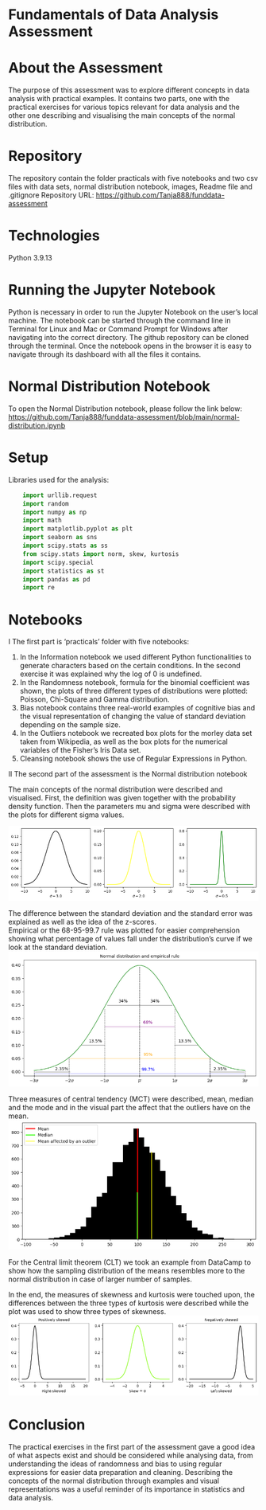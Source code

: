# Fundamentals of Data Analysis Assessment
# About the Assessment
The purpose of this assessment was to explore different concepts in data analysis with practical examples. It contains two parts, one with the practical exercises for various topics relevant for data analysis and the other one describing and visualising the main concepts of the normal distribution. 

# Repository
The repository contain the folder practicals with five notebooks and two csv files with data sets, normal distribution notebook, images, Readme file and .gitignore
Repository URL: https://github.com/Tanja888/funddata-assessment 

# Technologies
Python 3.9.13

# Running the Jupyter Notebook
Python is necessary in order to run the Jupyter Notebook on the user’s local machine. The notebook can be started through the command line in Terminal for Linux and Mac or Command Prompt for Windows after navigating into the correct directory. The github repository can be cloned through the terminal. Once the notebook opens in the browser it is easy to navigate through its dashboard with all the files it contains. 

# Normal Distribution Notebook
To open the Normal Distribution notebook, please follow the link below: 
https://github.com/Tanja888/funddata-assessment/blob/main/normal-distribution.ipynb 

# Setup
Libraries used for the analysis:
```python
    import urllib.request
    import random
    import numpy as np
    import math
    import matplotlib.pyplot as plt
    import seaborn as sns
    import scipy.stats as ss
    from scipy.stats import norm, skew, kurtosis
    import scipy.special
    import statistics as st
    import pandas as pd
    import re
```

# Notebooks
I The first part is ‘practicals’ folder with five notebooks:  
 1.	In the Information notebook we used different Python functionalities to generate characters based on the certain conditions. In the second exercise it was explained why the log of 0 is undefined.  
 2.	In the Randomness notebook, formula for the binomial coefficient was shown, the plots of three different types of distributions were plotted: Poisson, Chi-Square and Gamma distribution.  
 3.	Bias notebook contains three real-world examples of cognitive bias and the visual representation of changing the value of standard deviation depending on the sample size.   
 4.	In the Outliers notebook we recreated box plots for the morley data set taken from Wikipedia, as well as the box plots for the numerical variables of the Fisher’s Iris Data set. 
 5.	Cleansing notebook shows the use of Regular Expressions in Python.   

II The second part of the assessment is the Normal distribution notebook 

The main concepts of the normal distribution were described and visualised. First, the definition was given together with the probability density function. Then the parameters mu and sigma were described with the plots for different sigma values. 

![sigma](https://github.com/Tanja888/funddata-assessment/blob/main/images/sigma.png)

The difference between the standard deviation and the standard error was explained as well as the idea of the z-scores.   
Empirical or the 68-95-99.7 rule was plotted for easier comprehension showing what percentage of values fall under the distribution’s curve if we look at the standard deviation. 
![empirical_rule](https://github.com/Tanja888/funddata-assessment/blob/main/images/empirical_rule.png)

Three measures of central tendency (MCT) were described, mean, median and the mode and in the visual part the affect that the outliers have on the mean.   
![mct](https://github.com/Tanja888/funddata-assessment/blob/main/images/mct.png)

For the Central limit theorem (CLT) we took an example from DataCamp to show how the sampling distribution of the means resembles more to the normal distribution in case of larger number of samples. 

In the end, the measures of skewness and kurtosis were touched upon, the differences between the three types of kurtosis were described while the plot was used to show three types of skewness.
![skewness](https://github.com/Tanja888/funddata-assessment/blob/main/images/skewness.png)  

# Conclusion
The practical exercises in the first part of the assessment gave a good idea of what aspects exist and should be considered while analysing data, from understanding the ideas of randomness and bias to using regular expressions for easier data preparation and cleaning. Describing the concepts of the normal distribution through examples and visual representations was a useful reminder of its importance in statistics and data analysis. 


[def]: https://github.com/Tanja888/funddata-assessment/blob/main/images/sigma.png
[def2]: https://github.com/Tanja888/funddata-assessment/blob/main/images/empirical_rule.png
[def3]: https://github.com/Tanja888/funddata-assessment/blob/main/images/mct.png
[def4]: https://github.com/Tanja888/funddata-assessment/blob/main/images/skewness.png